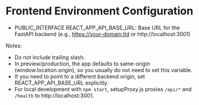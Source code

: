 # Frontend Environment Configuration

- PUBLIC_INTERFACE
REACT_APP_API_BASE_URL: Base URL for the FastAPI backend (e.g., https://your-domain.tld or http://localhost:3001)

Notes:
- Do not include trailing slash.
- In preview/production, the app defaults to same-origin (window.location.origin), so you usually do not need to set this variable.
- If you need to point to a different backend origin, set REACT_APP_API_BASE_URL explicitly.
- For local development with `npm start`, setupProxy.js proxies `/api/*` and `/health` to http://localhost:3001.
